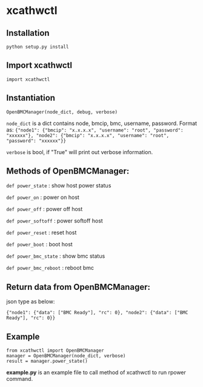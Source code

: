 # xcathwctl

## Installation

``python setup.py install``

## Import xcathwctl

``import xcathwctl``

## Instantiation

``OpenBMCManager(node_dict, debug, verbose)``

``node_dict`` is a dict contains node, bmcip, bmc, username, password. Format as: ``{"node1": {"bmcip": "x.x.x.x", "username": "root", "password": "xxxxxx"}, "node2": {"bmcip": "x.x.x.x", "username": "root", "password": "xxxxxx"}}``

``verbose`` is bool, if "True" will print out verbose information.

## Methods of OpenBMCManager:

``def power_state``      : show host power status

``def power_on``         : power on host

``def power_off``        : power off host

``def power_softoff``    : power softoff host

``def power_reset``      : reset host

``def power_boot``       : boot host

``def power_bmc_state``  : show bmc status

``def power_bmc_reboot`` : reboot bmc

## Return data from OpenBMCManager:

json type as below:

``{"node1": {"data": ["BMC Ready"], "rc": 0}, "node2": {"data": ["BMC Ready"], "rc": 0}}``

## Example

```
from xcathwctl import OpenBMCManager
manager = OpenBMCManager(node_dict, verbose)
result = manager.power_state()
```

**example.py** is an example file to call method of xcathwctl to run rpower command.
